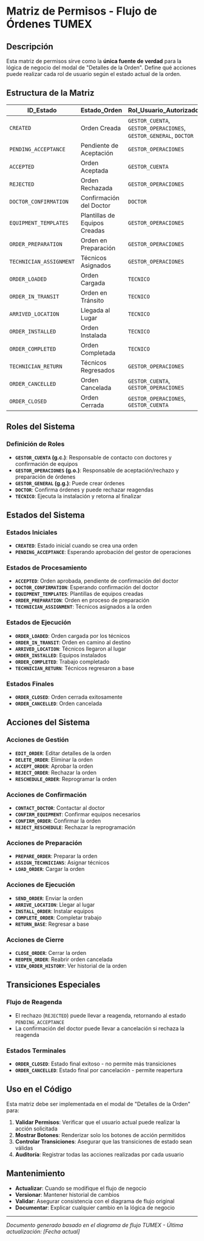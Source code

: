 # Matriz de Permisos - Flujo de Órdenes TUMEX

## Descripción
Esta matriz de permisos sirve como la **única fuente de verdad** para la lógica de negocio del modal de "Detalles de la Orden". Define qué acciones puede realizar cada rol de usuario según el estado actual de la orden.

## Estructura de la Matriz

| ID_Estado | Estado_Orden | Rol_Usuario_Autorizado | Acciones_Permitidas | Estado_Resultante |
|-----------|--------------|------------------------|---------------------|-------------------|
| `CREATED` | Orden Creada | `GESTOR_CUENTA`, `GESTOR_OPERACIONES`, `GESTOR_GENERAL`, `DOCTOR` | `['EDIT_ORDER', 'DELETE_ORDER']` | `PENDING_ACCEPTANCE` |
| `PENDING_ACCEPTANCE` | Pendiente de Aceptación | `GESTOR_OPERACIONES` | `['ACCEPT_ORDER', 'REJECT_ORDER']` | `ACCEPTED` o `REJECTED` |
| `ACCEPTED` | Orden Aceptada | `GESTOR_CUENTA` | `['CONTACT_DOCTOR', 'CONFIRM_EQUIPMENT']` | `DOCTOR_CONFIRMATION` |
| `REJECTED` | Orden Rechazada | `GESTOR_OPERACIONES` | `['RESCHEDULE_ORDER']` | `PENDING_ACCEPTANCE` |
| `DOCTOR_CONFIRMATION` | Confirmación del Doctor | `DOCTOR` | `['CONFIRM_ORDER', 'REJECT_RESCHEDULE']` | `EQUIPMENT_TEMPLATES` o `ORDER_CANCELLED` |
| `EQUIPMENT_TEMPLATES` | Plantillas de Equipos Creadas | `GESTOR_OPERACIONES` | `['PREPARE_ORDER']` | `ORDER_PREPARATION` |
| `ORDER_PREPARATION` | Orden en Preparación | `GESTOR_OPERACIONES` | `['ASSIGN_TECHNICIANS']` | `TECHNICIAN_ASSIGNMENT` |
| `TECHNICIAN_ASSIGNMENT` | Técnicos Asignados | `GESTOR_OPERACIONES` | `['LOAD_ORDER']` | `ORDER_LOADED` |
| `ORDER_LOADED` | Orden Cargada | `TECNICO` | `['SEND_ORDER']` | `ORDER_IN_TRANSIT` |
| `ORDER_IN_TRANSIT` | Orden en Tránsito | `TECNICO` | `['ARRIVE_LOCATION']` | `ARRIVED_LOCATION` |
| `ARRIVED_LOCATION` | Llegada al Lugar | `TECNICO` | `['INSTALL_ORDER']` | `ORDER_INSTALLED` |
| `ORDER_INSTALLED` | Orden Instalada | `TECNICO` | `['COMPLETE_ORDER']` | `ORDER_COMPLETED` |
| `ORDER_COMPLETED` | Orden Completada | `TECNICO` | `['RETURN_BASE']` | `TECHNICIAN_RETURN` |
| `TECHNICIAN_RETURN` | Técnicos Regresados | `GESTOR_OPERACIONES` | `['CLOSE_ORDER']` | `ORDER_CLOSED` |
| `ORDER_CANCELLED` | Orden Cancelada | `GESTOR_CUENTA`, `GESTOR_OPERACIONES` | `['REOPEN_ORDER']` | `PENDING_ACCEPTANCE` |
| `ORDER_CLOSED` | Orden Cerrada | `GESTOR_OPERACIONES`, `GESTOR_CUENTA` | `['VIEW_ORDER_HISTORY']` | N/A |

## Roles del Sistema

### Definición de Roles
- **`GESTOR_CUENTA` (g.c.)**: Responsable de contacto con doctores y confirmación de equipos
- **`GESTOR_OPERACIONES` (g.o.)**: Responsable de aceptación/rechazo y preparación de órdenes
- **`GESTOR_GENERAL` (g.g.)**: Puede crear órdenes
- **`DOCTOR`**: Confirma órdenes y puede rechazar reagendas
- **`TECNICO`**: Ejecuta la instalación y retorna al finalizar

## Estados del Sistema

### Estados Iniciales
- **`CREATED`**: Estado inicial cuando se crea una orden
- **`PENDING_ACCEPTANCE`**: Esperando aprobación del gestor de operaciones

### Estados de Procesamiento
- **`ACCEPTED`**: Orden aprobada, pendiente de confirmación del doctor
- **`DOCTOR_CONFIRMATION`**: Esperando confirmación del doctor
- **`EQUIPMENT_TEMPLATES`**: Plantillas de equipos creadas
- **`ORDER_PREPARATION`**: Orden en proceso de preparación
- **`TECHNICIAN_ASSIGNMENT`**: Técnicos asignados a la orden

### Estados de Ejecución
- **`ORDER_LOADED`**: Orden cargada por los técnicos
- **`ORDER_IN_TRANSIT`**: Orden en camino al destino
- **`ARRIVED_LOCATION`**: Técnicos llegaron al lugar
- **`ORDER_INSTALLED`**: Equipos instalados
- **`ORDER_COMPLETED`**: Trabajo completado
- **`TECHNICIAN_RETURN`**: Técnicos regresaron a base

### Estados Finales
- **`ORDER_CLOSED`**: Orden cerrada exitosamente
- **`ORDER_CANCELLED`**: Orden cancelada

## Acciones del Sistema

### Acciones de Gestión
- **`EDIT_ORDER`**: Editar detalles de la orden
- **`DELETE_ORDER`**: Eliminar la orden
- **`ACCEPT_ORDER`**: Aprobar la orden
- **`REJECT_ORDER`**: Rechazar la orden
- **`RESCHEDULE_ORDER`**: Reprogramar la orden

### Acciones de Confirmación
- **`CONTACT_DOCTOR`**: Contactar al doctor
- **`CONFIRM_EQUIPMENT`**: Confirmar equipos necesarios
- **`CONFIRM_ORDER`**: Confirmar la orden
- **`REJECT_RESCHEDULE`**: Rechazar la reprogramación

### Acciones de Preparación
- **`PREPARE_ORDER`**: Preparar la orden
- **`ASSIGN_TECHNICIANS`**: Asignar técnicos
- **`LOAD_ORDER`**: Cargar la orden

### Acciones de Ejecución
- **`SEND_ORDER`**: Enviar la orden
- **`ARRIVE_LOCATION`**: Llegar al lugar
- **`INSTALL_ORDER`**: Instalar equipos
- **`COMPLETE_ORDER`**: Completar trabajo
- **`RETURN_BASE`**: Regresar a base

### Acciones de Cierre
- **`CLOSE_ORDER`**: Cerrar la orden
- **`REOPEN_ORDER`**: Reabrir orden cancelada
- **`VIEW_ORDER_HISTORY`**: Ver historial de la orden

## Transiciones Especiales

### Flujo de Reagenda
- El rechazo (`REJECTED`) puede llevar a reagenda, retornando al estado `PENDING_ACCEPTANCE`
- La confirmación del doctor puede llevar a cancelación si rechaza la reagenda

### Estados Terminales
- **`ORDER_CLOSED`**: Estado final exitoso - no permite más transiciones
- **`ORDER_CANCELLED`**: Estado final por cancelación - permite reapertura

## Uso en el Código

Esta matriz debe ser implementada en el modal de "Detalles de la Orden" para:

1. **Validar Permisos**: Verificar que el usuario actual puede realizar la acción solicitada
2. **Mostrar Botones**: Renderizar solo los botones de acción permitidos
3. **Controlar Transiciones**: Asegurar que las transiciones de estado sean válidas
4. **Auditoría**: Registrar todas las acciones realizadas por cada usuario

## Mantenimiento

- **Actualizar**: Cuando se modifique el flujo de negocio
- **Versionar**: Mantener historial de cambios
- **Validar**: Asegurar consistencia con el diagrama de flujo original
- **Documentar**: Explicar cualquier cambio en la lógica de negocio

---

*Documento generado basado en el diagrama de flujo TUMEX - Última actualización: [Fecha actual]*
